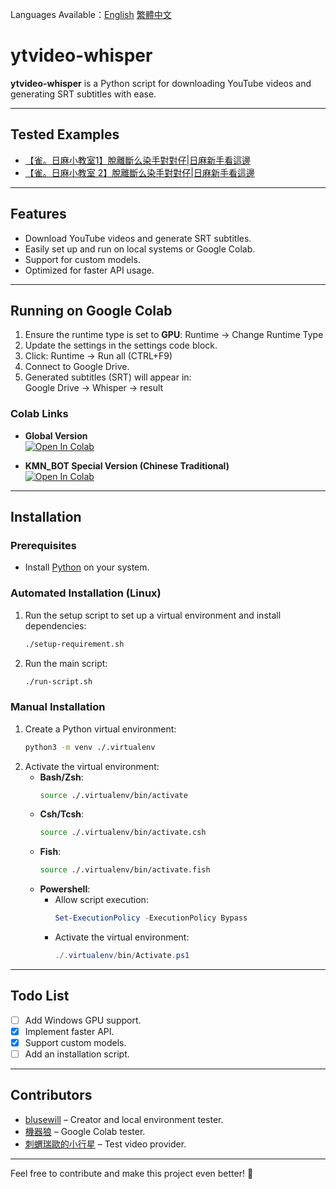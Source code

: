 Languages Available：[English](README.md) [繁體中文](README-zh-tw.md)
# ytvideo-whisper

**ytvideo-whisper** is a Python script for downloading YouTube videos and generating SRT subtitles with ease.

---

## Tested Examples

- [【雀。日麻小教室1】脫離斷么染手對對仔|日麻新手看這邊](https://youtu.be/b_O-TkpYi_w)
- [【雀。日麻小教室 2】脫離斷么染手對對仔|日麻新手看這邊](https://youtu.be/tD2fBWsZrZU)

---

## Features

- Download YouTube videos and generate SRT subtitles.
- Easily set up and run on local systems or Google Colab.
- Support for custom models.
- Optimized for faster API usage.

---

## Running on Google Colab

1. Ensure the runtime type is set to **GPU**:
   Runtime -> Change Runtime Type
2. Update the settings in the settings code block.
3. Click:
   Runtime -> Run all (CTRL+F9)
4. Connect to Google Drive.
5. Generated subtitles (SRT) will appear in:  
   Google Drive -> Whisper -> result

### Colab Links

- **Global Version**  
  [![Open In Colab](https://colab.research.google.com/assets/colab-badge.svg)](https://colab.research.google.com/github/blusewill/ytvideo-whisper/blob/master/ytvideo_whisper.ipynb)

- **KMN_BOT Special Version (Chinese Traditional)**  
  [![Open In Colab](https://colab.research.google.com/assets/colab-badge.svg)](https://colab.research.google.com/github/blusewill/ytvideo-whisper/blob/master/ytvideo_whisper_KMN_BOT_Version.ipynb)

---

## Installation

### Prerequisites

- Install [Python](https://www.python.org/) on your system.

### Automated Installation (Linux)

1. Run the setup script to set up a virtual environment and install dependencies:
   ```bash
   ./setup-requirement.sh
   ```
2. Run the main script:
   ```bash
   ./run-script.sh
   ```

### Manual Installation

1. Create a Python virtual environment:
   ```bash
   python3 -m venv ./.virtualenv
   ```
2. Activate the virtual environment:
   - **Bash/Zsh**:  
     ```bash
     source ./.virtualenv/bin/activate
     ```
   - **Csh/Tcsh**:  
     ```bash
     source ./.virtualenv/bin/activate.csh
     ```
   - **Fish**:  
     ```bash
     source ./.virtualenv/bin/activate.fish
     ```
   - **Powershell**:  
     - Allow script execution:
       ```powershell
       Set-ExecutionPolicy -ExecutionPolicy Bypass
       ```
     - Activate the virtual environment:
       ```powershell
       ./.virtualenv/bin/Activate.ps1
       ```

---

## Todo List

- [ ] Add Windows GPU support.
- [x] Implement faster API.
- [x] Support custom models.
- [ ] Add an installation script.

---

## Contributors

- [blusewill](https://blusewill.us.to) – Creator and local environment tester.  
- [機器狼](https://www.plurk.com/KMN_BOT) – Google Colab tester.  
- [刺蝟瑞歐的小行星](https://www.youtube.com/@RiccioReo) – Test video provider.  

---

Feel free to contribute and make this project even better! 🎉